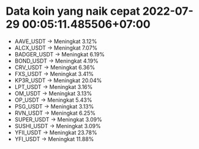 # Data koin yang naik cepat 2022-07-29 00:05:11.485506+07:00

* AAVE_USDT -> Meningkat 3.12%
* ALCX_USDT -> Meningkat 7.07%
* BADGER_USDT -> Meningkat 6.19%
* BOND_USDT -> Meningkat 4.19%
* CRV_USDT -> Meningkat 6.36%
* FXS_USDT -> Meningkat 3.41%
* KP3R_USDT -> Meningkat 20.04%
* LPT_USDT -> Meningkat 3.16%
* OM_USDT -> Meningkat 3.13%
* OP_USDT -> Meningkat 5.43%
* PSG_USDT -> Meningkat 3.13%
* RVN_USDT -> Meningkat 6.25%
* SUPER_USDT -> Meningkat 3.09%
* SUSHI_USDT -> Meningkat 3.09%
* YFII_USDT -> Meningkat 23.78%
* YFI_USDT -> Meningkat 11.88%
